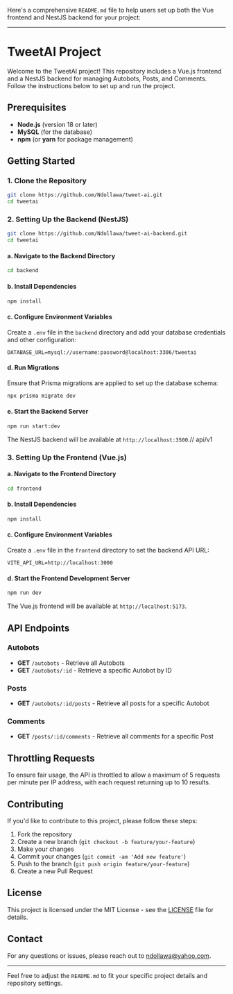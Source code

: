 Here's a comprehensive `README.md` file to help users set up both the Vue frontend and NestJS backend for your project:

---

# TweetAI Project

Welcome to the TweetAI project! This repository includes a Vue.js frontend and a NestJS backend for managing Autobots, Posts, and Comments. Follow the instructions below to set up and run the project.

## Prerequisites

- **Node.js** (version 18 or later)
- **MySQL** (for the database)
- **npm** (or **yarn** for package management)

## Getting Started

### 1. Clone the Repository

```bash
git clone https://github.com/Ndollawa/tweet-ai.git
cd tweetai
```

### 2. Setting Up the Backend (NestJS)

```bash
git clone https://github.com/Ndollawa/tweet-ai-backend.git
cd tweetai
```

#### a. Navigate to the Backend Directory

```bash
cd backend
```

#### b. Install Dependencies

```bash
npm install
```

#### c. Configure Environment Variables

Create a `.env` file in the `backend` directory and add your database credentials and other configuration:

```plaintext
DATABASE_URL=mysql://username:password@localhost:3306/tweetai
```

#### d. Run Migrations

Ensure that Prisma migrations are applied to set up the database schema:

```bash
npx prisma migrate dev
```

#### e. Start the Backend Server

```bash
npm run start:dev
```

The NestJS backend will be available at `http://localhost:3500`.// api/v1

### 3. Setting Up the Frontend (Vue.js)

#### a. Navigate to the Frontend Directory

```bash
cd frontend
```

#### b. Install Dependencies

```bash
npm install
```

#### c. Configure Environment Variables

Create a `.env` file in the `frontend` directory to set the backend API URL:

```plaintext
VITE_API_URL=http://localhost:3000
```

#### d. Start the Frontend Development Server

```bash
npm run dev
```

The Vue.js frontend will be available at `http://localhost:5173`.

## API Endpoints

### Autobots

- **GET** `/autobots` - Retrieve all Autobots
- **GET** `/autobots/:id` - Retrieve a specific Autobot by ID

### Posts

- **GET** `/autobots/:id/posts` - Retrieve all posts for a specific Autobot

### Comments

- **GET** `/posts/:id/comments` - Retrieve all comments for a specific Post

## Throttling Requests

To ensure fair usage, the API is throttled to allow a maximum of 5 requests per minute per IP address, with each request returning up to 10 results.

## Contributing

If you'd like to contribute to this project, please follow these steps:

1. Fork the repository
2. Create a new branch (`git checkout -b feature/your-feature`)
3. Make your changes
4. Commit your changes (`git commit -am 'Add new feature'`)
5. Push to the branch (`git push origin feature/your-feature`)
6. Create a new Pull Request

## License

This project is licensed under the MIT License - see the [LICENSE](LICENSE) file for details.

## Contact

For any questions or issues, please reach out to [ndollawa@yahoo.com](mailto:ndollawa@yahoo.com).

---

Feel free to adjust the `README.md` to fit your specific project details and repository settings.